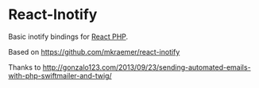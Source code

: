# React-Inotify

Basic inotify bindings for [React PHP](https://github.com/reactphp).

Based on https://github.com/mkraemer/react-inotify

Thanks to http://gonzalo123.com/2013/09/23/sending-automated-emails-with-php-swiftmailer-and-twig/
